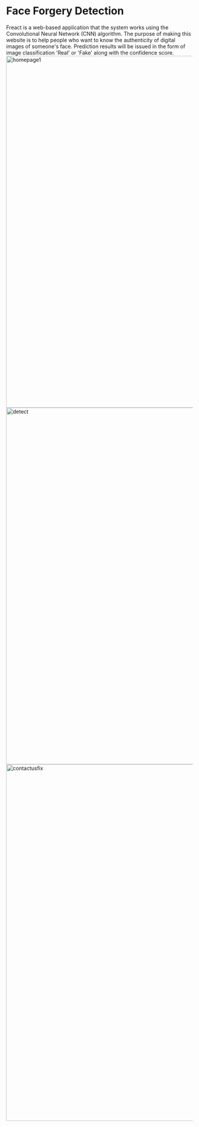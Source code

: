 <h1>Face Forgery Detection</h1>
Freact is a web-based application that the system works using the Convolutional Neural Network (CNN) algorithm. The purpose of making this website is to help people who want to know the authenticity of digital images of someone's face. Prediction results will be issued in the form of image classification 'Real' or 'Fake' along with the confidence score.

<img width="947" alt="homepage1" src="https://user-images.githubusercontent.com/90617049/175174134-0c36a915-93e7-482a-a503-cd8f80976d08.png">
<img width="960" alt="detect" src="https://user-images.githubusercontent.com/90617049/175175127-d00b3336-c81f-4795-86a5-9db969ac03a2.png">
<img width="960" alt="contactusfix" src="https://user-images.githubusercontent.com/90617049/175174450-6e407fd7-7fc0-45d4-a2a5-a1c0c4530ead.png">
